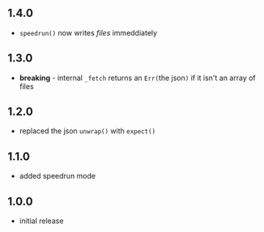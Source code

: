 ## 1.4.0
- `speedrun()` now writes *files* immeddiately

## 1.3.0
- **breaking** - internal `_fetch` returns an `Err(`the json`)` if it isn't an array of files

## 1.2.0
- replaced the json `unwrap()` with `expect()`

## 1.1.0
- added speedrun mode

## 1.0.0
- initial release